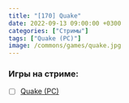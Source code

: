 ```yaml
---
title: "[170] Quake"
date: 2022-09-13 09:00:00 +0300
categories: ["Стримы"]
tags: ["Quake (PC)"]
image: /commons/games/quake.jpg
---
```


### Игры на стриме:
+ [ ] [Quake (PC)](/tags/quake-pc)
